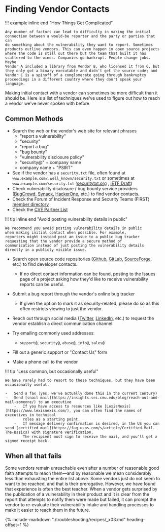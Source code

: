 # Finding Vendor Contacts

!!! example inline end "How Things Get Complicated"

    Any number of factors can lead to difficulty in making the initial
    connection between a would-be reporter and the party or parties that can
    do something about the vulnerability they want to report. Sometimes
    products outlive vendors. This can even happen in open source projects
    where the code is still out there but the team that built it has
    scattered to the winds. Companies go bankrupt. People change jobs. Maybe
    Vendor A included a library from Vendor B, who licensed it from C, but
    they only got a binary executable and didn't get the source code; and
    Vendor C is a spinoff of a conglomerate going through bankruptcy
    proceedings in a different country where they don't speak your
    language. 

Making initial contact with a vendor can sometimes be more difficult
than it should be. Here is a list of techniques we've used to figure
out how to reach a vendor we've never spoken with before.

## Common Methods

- Search the web or the vendor's web site for relevant phrases
  - "report a vulnerability"
  - "security"
  - "report a bug"
  - "bug bounty"
  - "vulnerability disclosure policy"
  - "security@" + company name
  - company name + "PSIRT"
- See if the vendor has a `security.txt` file, often found at
    `www.example.com/.well_known/security.txt` or sometimes
    at `www.example.com/security.txt`
    ([securitytxt.org](https://securitytxt.org/) , [IETF
    Draft](https://tools.ietf.org/html/draft-foudil-securitytxt-09))
- Check vulnerability disclosure / bug bounty service providers
    ([BugCrowd](https://www.bugcrowd.com/), [Synack](https://www.synack.com/), [HackerOne](https://www.hackerone.com/), etc.) to find vendor contacts.
- Check the Forum of Incident Response and Security Teams (FIRST) [member directory](https://www.first.org/members/teams/)
- Check the [CVE Partner List](https://www.cve.org/PartnerInformation/ListofPartners)

!!! tip inline end "Avoid posting vulnerability details in public"

    We recommend you avoid posting vulnerability details in public
    when making initial contact when possible. For example,
    reporters might instead post an issue to a public bug tracker
    requesting that the vendor provide a secure method of
    communication instead of just posting the vulnerability details
    directly in a publicly visible issue.

- Search open source code repositories
    ([Github](https://www.github.com/), [GitLab](https://gitlab.com/), [SourceForge](https://sourceforge.net/), etc.) to find developer contacts.
  - If no direct contact information can be found, posting to the
        Issues page of a project asking how they'd like to receive
        vulnerability reports can be useful.

- Submit a bug report through the vendor's online bug tracker
  - If given the option to mark it as security-related, please do so
        as this often restricts viewing to just the vendor.
- Reach out through social media
    ([Twitter](https://twitter.com/), [LinkedIn](https://www.linkedin.com/), etc.) to request the vendor establish a direct
    communication channel

- Try emailing commonly used addresses:
  - `support@`, `security@`, `abuse@`, `info@`, `sales@`

- Fill out a generic support or "Contact Us" form
- Make a phone call to the vendor

!!! tip "Less common, but occasionally useful"

    We have rarely had to resort to these techniques, but they have been
    occasionally useful.

    -   Send a fax (yes, we've actually done this in the current century)
    -   Send [snail mail](https://insights.sei.cmu.edu/blog/reach-out-and-mail-someone/) to an executive 
        -   If you have access to resources like [LexisNexis](https://www.lexisnexis.com/), you can often find the names of executives in technical 
            roles as a starting point.
        -   If message delivery confirmation is desired, in the US you can send [certified mail](https://faq.usps.com/s/article/Certified-Mail-The-Basics) with signature verification.
            The recipient must sign to receive the mail, and you'll get a signed receipt back.

## When all that fails

Some vendors remain unreachable even after a number of reasonable good faith attempts to reach them&mdash;and by
reasonable we mean considerably less than exhausting the entire list above.
Some vendors just do not seem to want to be reached, and that is their prerogative.
However, we have found that experience is often the best teacher.
When a vendor gets surprised by the publication of a vulnerability in their product and it is clear from the report
that attempts to notify them were made but failed, it can prompt the vendor to re-evaluate their vulnerability
intake and handling processes to make it easier to reach them in the future.

{% include-markdown "./troubleshooting/recipes/_x03.md" heading-offset=1 %}
